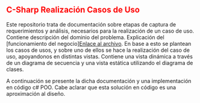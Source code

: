 ## <span style="color: red;">C-Sharp Realización Casos de Uso</span>

Este repositorio trata de documentación sobre etapas de captura de requerimientos y análisis, necesarios para la realización de un caso de uso.
Contiene descripción del dominio del problema. Explicación del [funcionamiento del negocio][Enlace al archivo](PPAI%20IVR_Descripción%20del%20dominio.pdf).
En base a esto se plantean los casos de usos, y sobre uno de ellos se hace la realización del caso de uso, apoyandonos en distintas vistas.
Contiene una vista dinámica a través de un diagrama de secuencia y una vista estática utilizando el diagrama de clases.

A continuación se presente la dicha documentación y una implementación en código  c# POO. Cabe aclarar que esta solución en código es una aproximación al diseño.
